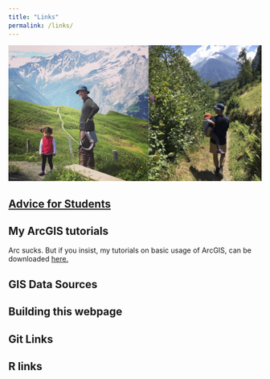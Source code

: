 ```yaml
---
title: "Links"
permalink: /links/
---
```


![links_unified](/assets/images/links_unified.jpg)

## [Advice for Students](https://github.com/noeldjohnson/Student_Advice)

## My ArcGIS tutorials

Arc sucks. But if you insist, my tutorials on basic usage of ArcGIS, can be downloaded [here.](https://github.com/noeldjohnson/ArcGIS-Tutorial.git)

## GIS Data Sources

## Building this webpage

## Git Links

## R links
